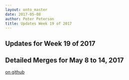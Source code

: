 ```yaml
---
layout: onto_master
date: 2017-05-08
author: Peter Peterson
title: Updates Week 19 of 2017
---
```

Updates for Week 19 of 2017
---------------------------

Detailed Merges for May 8 to 14, 2017
-------------------------------------
[on github](https://github.com/mantidproject/mantid/pulls?q=is%3Apr+merged%3A2017-05-09..2017-05-14)

